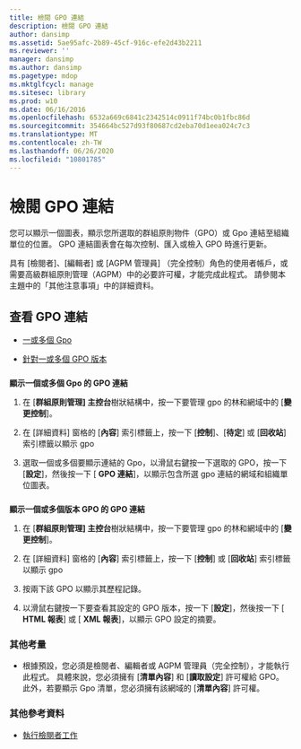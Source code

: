 ```yaml
---
title: 檢閱 GPO 連結
description: 檢閱 GPO 連結
author: dansimp
ms.assetid: 5ae95afc-2b89-45cf-916c-efe2d43b2211
ms.reviewer: ''
manager: dansimp
ms.author: dansimp
ms.pagetype: mdop
ms.mktglfcycl: manage
ms.sitesec: library
ms.prod: w10
ms.date: 06/16/2016
ms.openlocfilehash: 6532a669c6841c2342514c0911f74bc0b1fbc86d
ms.sourcegitcommit: 354664bc527d93f80687cd2eba70d1eea024c7c3
ms.translationtype: MT
ms.contentlocale: zh-TW
ms.lasthandoff: 06/26/2020
ms.locfileid: "10801785"
---
```

# 檢閱 GPO 連結


您可以顯示一個圖表，顯示您所選取的群組原則物件（GPO）或 Gpo 連結至組織單位的位置。 GPO 連結圖表會在每次控制、匯入或檢入 GPO 時進行更新。

具有 [檢閱者]、[編輯者] 或 [AGPM 管理員] （完全控制）角色的使用者帳戶，或需要高級群組原則管理（AGPM）中的必要許可權，才能完成此程式。 請參閱本主題中的「其他注意事項」中的詳細資料。

## 查看 GPO 連結


-   [一或多個 Gpo](#bkmk-gpos)

-   [針對一或多個 GPO 版本](#bkmk-gpo-versions)

### <a href="" id="bkmk-gpos"></a>

**顯示一個或多個 Gpo 的 GPO 連結**

1.  在 [**群組原則管理] 主控台**樹狀結構中，按一下要管理 gpo 的林和網域中的 [**變更控制**]。

2.  在 [詳細資料] 窗格的 [**內容**] 索引標籤上，按一下 [**控制**]、[**待定**] 或 [**回收站**] 索引標籤以顯示 gpo

3.  選取一個或多個要顯示連結的 Gpo，以滑鼠右鍵按一下選取的 GPO，按一下 [**設定**]，然後按一下 [ **GPO 連結**]，以顯示包含所選 gpo 連結的網域和組織單位圖表。

### <a href="" id="bkmk-gpo-versions"></a>

**顯示一個或多個版本 GPO 的 GPO 連結**

1.  在 [**群組原則管理] 主控台**樹狀結構中，按一下要管理 gpo 的林和網域中的 [**變更控制**]。

2.  在 [詳細資料] 窗格的 [**內容**] 索引標籤上，按一下 [**控制**] 或 [**回收站**] 索引標籤以顯示 gpo

3.  按兩下該 GPO 以顯示其歷程記錄。

4.  以滑鼠右鍵按一下要查看其設定的 GPO 版本，按一下 [**設定**]，然後按一下 [ **HTML 報表**] 或 [ **XML 報表**]，以顯示 GPO 設定的摘要。

### 其他考量

-   根據預設，您必須是檢閱者、編輯者或 AGPM 管理員（完全控制），才能執行此程式。 具體來說，您必須擁有 [**清單內容**] 和 [**讀取設定**] 許可權給 GPO。 此外，若要顯示 Gpo 清單，您必須擁有該網域的 [**清單內容**] 許可權。

### 其他參考資料

-   [執行檢閱者工作](performing-reviewer-tasks-agpm30ops.md)

 

 





